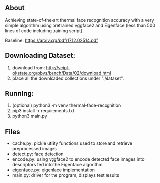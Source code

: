 ## About

Achieving state-of-the-art thermal face recognition accuracy with a very simple algorithm using pretrained vggface2 and Eigenface (less than 500 lines of code including training script).

Baseline: https://arxiv.org/pdf/1712.02514.pdf

## Downloading Dataset:

1. download from: http://vcipl-okstate.org/pbvs/bench/Data/02/download.html
2. place all the downloaded collections under "./dataset".

## Running:

1. (optional) python3 -m venv thermal-face-recognition
2. pip3 install -r requirements.txt
3. python3 main.py

## Files

- cache.py: pickle utility functions used to store and retrieve preprocessed images
- detect.py: face detection
- encode.py: using vggface2 to encode detected face images into descriptors fed into the Eigenface algorithm
- eigenface.py: eigenface implementation
- main.py: driver for the program, displays test results

